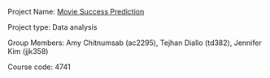 Project Name: [Movie Success Prediction](https://github.com/tejhan/Movie-Success-Prediction)

Project type: Data analysis

Group Members: Amy Chitnumsab (ac2295), Tejhan Diallo (td382), Jennifer Kim (jjk358)

Course code: 4741
